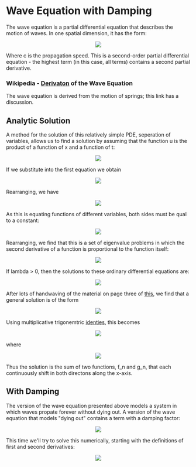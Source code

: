 # Wave Equation with Damping

The wave equation is a partial differential equation that describes the motion of waves. In one spatial dimension, it has the 
form:

<p align="center">
  <img src="https://chrisf2643.github.io/wave-equation/waveeq1.png">
</p>

Where c is the propagation speed. This is a second-order partial differential equation - the highest term (in this case, all terms) contains a second partial derivative.

### Wikipedia - [Derivaton](https://en.wikipedia.org/wiki/Wave_equation#Derivation_of_the_wave_equation) of the Wave Equation

The wave equation is derived from the motion of springs; this link has a discussion.















## Analytic Solution

A method for the solution of this relatively simple PDE, seperation of variables, allows us to find a solution by assuming that the function u is the product of a function of x and a function of t:

<p align="center">
  <img src="https://chrisf2643.github.io/wave-equation/seperation.png">
</p>

If we substitute into the first equation we obtain

<p align="center">
  <img src="https://chrisf2643.github.io/wave-equation/seperation-step1.png">
</p>

Rearranging, we have

<p align="center">
  <img src="https://chrisf2643.github.io/wave-equation/seperation-step2.png">
</p>

As this is equating functions of different variables, both sides must be qual to a constant:

<p align="center">
  <img src="https://chrisf2643.github.io/wave-equation/seperation-step3a.png">
</p>

Rearranging, we find that this is a set of eigenvalue problems in which the second derivative of a function is proportional to the function itself:

<p align="center">
  <img src="https://chrisf2643.github.io/wave-equation/seperation-step3b.png">
</p>

If lambda > 0, then the solutions to these ordinary differential equations are:

<p align="center">
  <img src="https://chrisf2643.github.io/wave-equation/seperation-step4.png">
</p>

After lots of handwaving of the material on page three of [this](https://www.math.hmc.edu/~ajb/PCMI/lecture7.pdf), we find that a general solution is of the  form

<p align="center">
  <img src="https://chrisf2643.github.io/wave-equation/step5.png">
</p>

Using multiplicative trigonemtric [identies](https://en.wikipedia.org/wiki/List_of_trigonometric_identities#Product-to-sum_and_sum-to-product_identities), this  becomes

<p align="center">
  <img src="https://chrisf2643.github.io/wave-equation/step6.png">
</p>

where

<p align="center">
  <img src="https://chrisf2643.github.io/wave-equation/step6-where.png">
</p>

Thus the solution is the sum of two functions, f_n and g_n, that each continuously shift in both directons along the x-axis.


















## With Damping

The version of the wave equation presented above models a system in which waves propate forever without dying out. A version of the wave equation that models "dying out" contains a term with a damping factor:

<p align="center">
  <img src="https://gist.github.com/chrisf2643/fe713037e0e82dcc2f429bddd1ed997a/raw/f908bf6ba17eb6448d308f8c16224efe6995b116/waveeqdm1.png">
</p>








This time we'll try to solve this numerically, starting with the definitions of first and second derivatives:

<p align="center">
  <img src="https://gist.github.com/chrisf2643/fe713037e0e82dcc2f429bddd1ed997a/raw/33455f10d829bc479781bdae6d6711e2cee936f0/dxforumlas.png">
</p>


